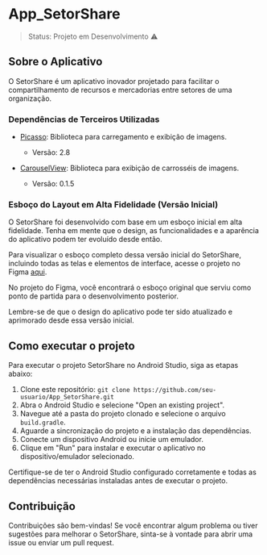 # App_SetorShare

> Status: Projeto em Desenvolvimento ⚠️

## Sobre o Aplicativo
O SetorShare é um aplicativo inovador projetado para facilitar o compartilhamento de recursos e mercadorias entre setores de uma organização.

### Dependências de Terceiros Utilizadas

- [Picasso](https://github.com/square/picasso): Biblioteca para carregamento e exibição de imagens.
  - Versão: 2.8

- [CarouselView](https://github.com/sayyam/carouselview): Biblioteca para exibição de carrosséis de imagens.
  - Versão: 0.1.5

### Esboço do Layout em Alta Fidelidade (Versão Inicial)

O SetorShare foi desenvolvido com base em um esboço inicial em alta fidelidade. Tenha em mente que o design, as funcionalidades e a aparência do aplicativo podem ter evoluído desde então.

Para visualizar o esboço completo dessa versão inicial do SetorShare, incluindo todas as telas e elementos de interface, acesse o projeto no Figma [aqui](https://www.figma.com/file/xTYVIMQ5oblGzLNFRwGM3E/Projeto_Almox_Kau%C3%A3?type=design&node-id=0-1&t=JRXm61IHqq8qjSb2-0).

No projeto do Figma, você encontrará o esboço original que serviu como ponto de partida para o desenvolvimento posterior.

Lembre-se de que o design do aplicativo pode ter sido atualizado e aprimorado desde essa versão inicial.


## Como executar o projeto

Para executar o projeto SetorShare no Android Studio, siga as etapas abaixo:

1. Clone este repositório: `git clone https://github.com/seu-usuario/App_SetorShare.git`
2. Abra o Android Studio e selecione "Open an existing project".
3. Navegue até a pasta do projeto clonado e selecione o arquivo `build.gradle`.
4. Aguarde a sincronização do projeto e a instalação das dependências.
5. Conecte um dispositivo Android ou inicie um emulador.
6. Clique em "Run" para instalar e executar o aplicativo no dispositivo/emulador selecionado.

Certifique-se de ter o Android Studio configurado corretamente e todas as dependências necessárias instaladas antes de executar o projeto.

## Contribuição

Contribuições são bem-vindas! Se você encontrar algum problema ou tiver sugestões para melhorar o SetorShare, sinta-se à vontade para abrir uma issue ou enviar um pull request.


